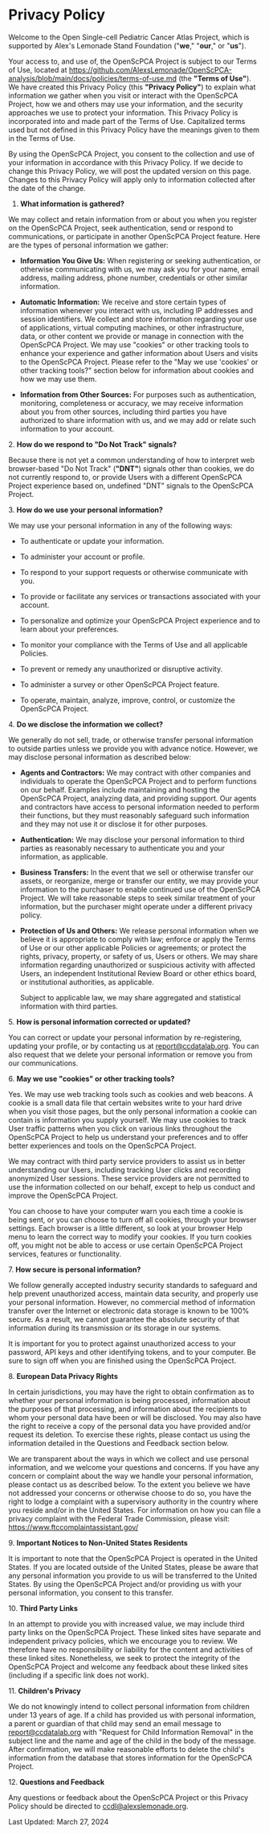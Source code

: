 # Privacy Policy

Welcome to the Open Single-cell Pediatric Cancer Atlas Project, which is
supported by Alex's Lemonade Stand Foundation ("**we**," "**our**," or
"**us**").

Your access to, and use of, the OpenScPCA Project is subject to our
Terms of Use, located at <https://github.com/AlexsLemonade/OpenScPCA-analysis/blob/main/docs/policies/terms-of-use.md> (the **"Terms of
Use"**). We have created this Privacy Policy (this **"Privacy
Policy"**) to explain what information we gather when you visit or
interact with the OpenScPCA Project, how we and others may use your
information, and the security approaches we use to protect your
information. This Privacy Policy is incorporated into and made part of
the Terms of Use. Capitalized terms used but not defined in this Privacy
Policy have the meanings given to them in the Terms of Use.

By using the OpenScPCA Project, you consent to the collection and use of
your information in accordance with this Privacy Policy. If we decide to
change this Privacy Policy, we will post the updated version on this
page. Changes to this Privacy Policy will apply only to information
collected after the date of the change.

1. **What information is gathered?**

We may collect and retain information from or about you when you register on the OpenScPCA Project, seek authentication, send or respond to communications, or participate in another OpenScPCA Project feature. Here are the types of personal information we gather:

-   **Information You Give Us:** When registering or seeking
    authentication, or otherwise communicating with us, we may ask you
    for your name, email address, mailing address, phone number,
    credentials or other similar information.

-   **Automatic Information:** We receive and store certain types of
    information whenever you interact with us, including IP addresses
    and session identifiers. We collect and store information regarding
    your use of applications, virtual computing machines, or other
    infrastructure, data, or other content we provide or manage in
    connection with the OpenScPCA Project. We may use
    "cookies" or other tracking tools to enhance your experience and
    gather information about Users and visits to the OpenScPCA Project.
    Please refer to the "May we use 'cookies' or other tracking
    tools?\" section below for information about cookies and how we may
    use them.

-   **Information from Other Sources:** For purposes such as
    authentication, monitoring, completeness or accuracy, we may receive
    information about you from other sources, including third parties
    you have authorized to share information with us, and we may add or
    relate such information to your account.

2\.  **How do we respond to "Do Not Track" signals?**

Because there is not yet a common understanding of how to interpret web browser-based "Do Not Track" (**"DNT"**) signals other than cookies, we do not currently respond to, or provide Users with a different OpenScPCA Project experience based on, undefined "DNT" signals to the OpenScPCA Project.

3\.  **How do we use your personal information?**

We may use your personal information in any of the following ways:

-   To authenticate or update your information.

-   To administer your account or profile.

-   To respond to your support requests or otherwise communicate with
    you.

-   To provide or facilitate any services or transactions associated
    with your account.

-   To personalize and optimize your OpenScPCA Project experience and to
    learn about your preferences.

-   To monitor your compliance with the Terms of Use and all applicable
    Policies.

-   To prevent or remedy any unauthorized or disruptive activity.

-   To administer a survey or other OpenScPCA Project feature.

-   To operate, maintain, analyze, improve, control, or customize the
    OpenScPCA Project.

4\.  **Do we disclose the information we collect?**

  We generally do not sell, trade, or otherwise transfer personal
information to outside parties unless we provide you with advance
notice. However, we may disclose personal information as described
below:

-   **Agents and Contractors:** We may contract with other companies and
    individuals to operate the OpenScPCA Project and to perform
    functions on our behalf. Examples include maintaining and hosting
    the OpenScPCA Project, analyzing data, and providing support. Our
    agents and contractors have access to personal information needed to
    perform their functions, but they must reasonably safeguard such
    information and they may not use it or disclose it for other
    purposes.

-   **Authentication:** We may disclose your personal information to
    third parties as reasonably necessary to authenticate you and your
    information, as applicable.

-   **Business Transfers:** In the event that we sell or otherwise
    transfer our assets, or reorganize, merge or transfer our entity, we
    may provide your information to the purchaser to enable continued
    use of the OpenScPCA Project. We will take reasonable steps to seek
    similar treatment of your information, but the purchaser might
    operate under a different privacy policy.

-   **Protection of Us and Others:** We release personal information
    when we believe it is appropriate to comply with law; enforce or
    apply the Terms of Use or our other applicable Policies or
    agreements; or protect the rights, privacy, property, or safety of
    us, Users or others. We may share information regarding unauthorized
    or suspicious activity with affected Users, an independent
    Institutional Review Board or other ethics board, or institutional
    authorities, as applicable.

    Subject to applicable law, we may share aggregated and statistical
    information with third parties.

5\.  **How is personal information corrected or updated?**

  You can correct or update your personal information by re-registering,
  updating your profile, or by contacting us at report@ccdatalab.org.
  You can also request that we delete your personal information or
  remove you from our communications.

6\.  **May we use "cookies" or other tracking tools?**

Yes. We may use web tracking tools such as cookies and web beacons. A
cookie is a small data file that certain websites write to your hard
drive when you visit those pages, but the only personal information a
cookie can contain is information you supply yourself. We may use
cookies to track User traffic patterns when you click on various links
throughout the OpenScPCA Project to help us understand your
preferences and to offer better experiences and tools on the OpenScPCA
Project.

We may contract with third party service providers to assist us in
better understanding our Users, including tracking User clicks and
recording anonymized User sessions. These service providers are not
permitted to use the information collected on our behalf, except to
help us conduct and improve the OpenScPCA Project.

You can choose to have your computer warn you each time a cookie is
being sent, or you can choose to turn off all cookies, through your
browser settings. Each browser is a little different, so look at your
browser Help menu to learn the correct way to modify your cookies. If
you turn cookies off, you might not be able to access or use certain
OpenScPCA Project services, features or functionality.

7\.  **How secure is personal information?**

We follow generally accepted industry security standards to safeguard
and help prevent unauthorized access, maintain data security, and
properly use your personal information. However, no commercial method
of information transfer over the Internet or electronic data storage
is known to be 100% secure. As a result, we cannot guarantee the
absolute security of that information during its transmission or its
storage in our systems.

It is important for you to protect against unauthorized access to your
password, API keys and other identifying tokens, and to your computer.
Be sure to sign off when you are finished using the OpenScPCA Project.

8\.  **European Data Privacy Rights**

In certain jurisdictions, you may have the right to obtain
confirmation as to whether your personal information is being
processed, information about the purposes of that processing, and
information about the recipients to whom your personal data have been
or will be disclosed. You may also have the right to receive a copy of
the personal data you have provided and/or request its deletion. To
exercise these rights, please contact us using the information
detailed in the Questions and Feedback section below.

We are transparent about the ways in which we collect and use personal
information, and we welcome your questions and concerns. If you have
any concern or complaint about the way we handle your personal
information, please contact us as described below. To the extent you
believe we have not addressed your concerns or otherwise choose to do
so, you have the right to lodge a complaint with a supervisory
authority in the country where you reside and/or in the United States.
For information on how you can file a privacy complaint with the
Federal Trade Commission, please visit:
<https://www.ftccomplaintassistant.gov/>

9\.  **Important Notices to Non-United States Residents**

It is important to note that the OpenScPCA Project is operated in the
United States. If you are located outside of the United States, please
be aware that any personal information you provide to us will be
transferred to the United States. By using the OpenScPCA Project
and/or providing us with your personal information, you consent to
this transfer.

10\. **Third Party Links**

In an attempt to provide you with increased value, we may include
third party links on the OpenScPCA Project. These linked sites have
separate and independent privacy policies, which we encourage you to
review. We therefore have no responsibility or liability for the
content and activities of these linked sites. Nonetheless, we seek to
protect the integrity of the OpenScPCA Project and welcome any
feedback about these linked sites (including if a specific link does
not work).

11\. **Children\'s Privacy**

We do not knowingly intend to collect personal information from
children under 13 years of age. If a child has provided us with
personal information, a parent or guardian of that child may send an
email message to <report@ccdatalab.org> with \"Request for Child
Information Removal\" in the subject line and the name and age of the
child in the body of the message. After confirmation, we will make
reasonable efforts to delete the child's information from the database
that stores information for the OpenScPCA Project.

12\. **Questions and Feedback**

Any questions or feedback about the OpenScPCA Project or this Privacy
Policy should be directed to <ccdl@alexslemonade.org>.

Last Updated: March 27, 2024
